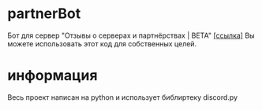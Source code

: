 # partnerBot
<p>Бот для сервер "Отзывы о серверах и партнёрствах | BETA" <a href = "https://discord.gg/kY4FNY3UcH">[ссылка]</a>
Вы можете использовать этот код для собственных целей.</p>

# информация
<p>Весь проект написан на python и использует библиртеку discord.py</p>
